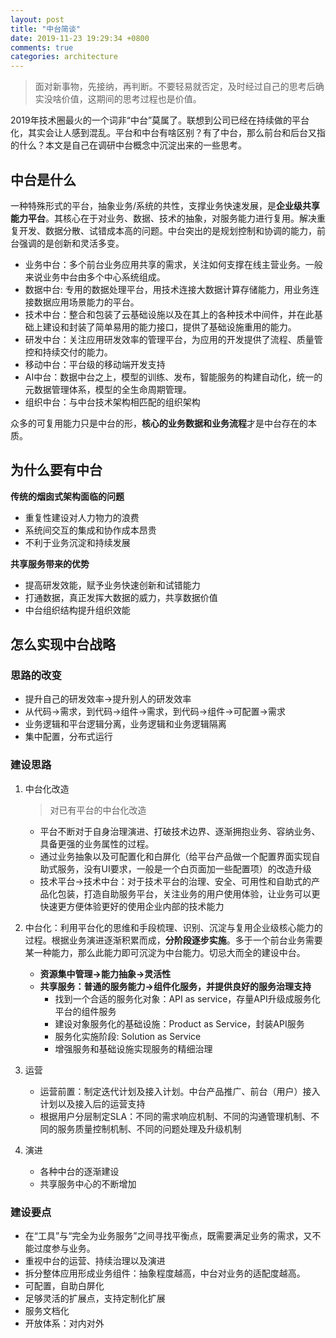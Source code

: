```yaml
---
layout: post
title: "中台简谈"
date: 2019-11-23 19:29:34 +0800
comments: true
categories: architecture
---
```


> 面对新事物，先接纳，再判断。不要轻易就否定，及时经过自己的思考后确实没啥价值，这期间的思考过程也是价值。

2019年技术圈最火的一个词非“中台”莫属了。联想到公司已经在持续做的平台化，其实会让人感到混乱。平台和中台有啥区别？有了中台，那么前台和后台又指的什么？本文是自己在调研中台概念中沉淀出来的一些思考。

<!--more-->

## 中台是什么

一种特殊形式的平台，抽象业务/系统的共性，支撑业务快速发展，是**企业级共享能力平台**。其核心在于对业务、数据、技术的抽象，对服务能力进行复用。解决重复开发、数据分散、试错成本高的问题。中台突出的是规划控制和协调的能力，前台强调的是创新和灵活多变。

- 业务中台：多个前台业务应用共享的需求，关注如何支撑在线主营业务。一般来说业务中台由多个中心系统组成。
- 数据中台: 专用的数据处理平台，用技术连接大数据计算存储能力，用业务连接数据应用场景能力的平台。
- 技术中台：整合和包装了云基础设施以及在其上的各种技术中间件，并在此基础上建设和封装了简单易用的能力接口，提供了基础设施重用的能力。
- 研发中台：关注应用研发效率的管理平台，为应用的开发提供了流程、质量管控和持续交付的能力。
- 移动中台：平台级的移动端开发支持
- AI中台：数据中台之上，模型的训练、发布，智能服务的构建自动化，统一的元数据管理体系，模型的全生命周期管理。
- 组织中台：与中台技术架构相匹配的组织架构

众多的可复用能力只是中台的形，**核心的业务数据和业务流程**才是中台存在的本质。  

## 为什么要有中台

**传统的烟囱式架构面临的问题**
	
- 重复性建设对人力物力的浪费
- 系统间交互的集成和协作成本昂贵
- 不利于业务沉淀和持续发展

**共享服务带来的优势**

- 提高研发效能，赋予业务快速创新和试错能力
- 打通数据，真正发挥大数据的威力，共享数据价值
- 中台组织结构提升组织效能

## 怎么实现中台战略

### 思路的改变

- 提升自己的研发效率->提升别人的研发效率
- 从代码->需求，到代码->组件->需求，到代码->组件->可配置->需求
- 业务逻辑和平台逻辑分离，业务逻辑和业务逻辑隔离
- 集中配置，分布式运行

### 建设思路

1. 中台化改造

	> 对已有平台的中台化改造

	- 平台不断对于自身治理演进、打破技术边界、逐渐拥抱业务、容纳业务、具备更强的业务属性的过程。
	- 通过业务抽象以及可配置化和白屏化（给平台产品做一个配置界面实现自助式服务，没有UI要求，一般是一个白页面加一些配置项）的改造升级
	- 技术平台->技术中台：对于技术平台的治理、安全、可用性和自助式的产品化包装，打造自助服务平台，关注业务的用户使用体验，让业务可以更快速更方便体验更好的使用企业内部的技术能力

2. 中台化：利用平台化的思维和手段梳理、识别、沉淀与复用企业级核心能力的过程。根据业务演进逐渐积累而成，**分阶段逐步实施**。多于一个前台业务需要某一种能力，那么此能力即可沉淀为中台能力。切忌大而全的建设中台。
	- **资源集中管理->能力抽象->灵活性**
	- **共享服务：普通的服务能力->组件化服务，并提供良好的服务治理支持**
		- 找到一个合适的服务化对象：API as service，存量API升级成服务化平台的组件服务
		- 建设对象服务化的基础设施：Product as Service，封装API服务
		- 服务化实施阶段: Solution as Service
		- 增强服务和基础设施实现服务的精细治理

3. 运营

	- 运营前置：制定迭代计划及接入计划。中台产品推广、前台（用户）接入计划以及接入后的运营支持
	- 根据用户分层制定SLA：不同的需求响应机制、不同的沟通管理机制、不同的服务质量控制机制、不同的问题处理及升级机制

4. 演进

	- 各种中台的逐渐建设
	- 共享服务中心的不断增加

### 建设要点

- 在“工具”与“完全为业务服务”之间寻找平衡点，既需要满足业务的需求，又不能过度参与业务。
- 重视中台的运营、持续治理以及演进
- 拆分整体应用形成业务组件：抽象程度越高，中台对业务的适配度越高。
- 可配置，自助白屏化
- 足够灵活的扩展点，支持定制化扩展
- 服务文档化
- 开放体系：对内对外